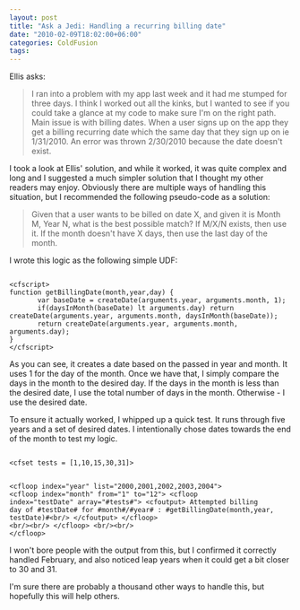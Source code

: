 ```yaml
---
layout: post
title: "Ask a Jedi: Handling a recurring billing date"
date: "2010-02-09T18:02:00+06:00"
categories: ColdFusion 
tags: 
---
```


Ellis asks:
<p>
<blockquote>
I ran into a problem with my app last week and it had me stumped for three days. I think I worked out all the kinks, but I wanted to see if you could take a glance at my code to make sure I'm on the right path. Main issue is with billing dates. When a user signs up on the app they get a billing recurring date which the same day that they sign up on ie 1/31/2010. An error was thrown 2/30/2010 because the date doesn't exist.
</blockquote>
<!--more-->
<p>

I took a look at Ellis' solution, and while it worked, it was quite complex and long and I suggested a much simpler solution that I thought my other readers may enjoy. Obviously there are multiple ways of handling this situation, but I recommended the following pseudo-code as a solution:

<p>

<blockquote>
Given that a user wants to be billed on date X, and given it is Month M, Year N, what is the best possible match? If M/X/N exists, then use it. If the month doesn't have X days, then use the last day of the month.  
</blockquote>

<p>

I wrote this logic as the following simple UDF:

<p>

<code>
&lt;cfscript&gt;
function getBillingDate(month,year,day) {
       var baseDate = createDate(arguments.year, arguments.month, 1);
       if(daysInMonth(baseDate) lt arguments.day) return
createDate(arguments.year, arguments.month, daysInMonth(baseDate));
       return createDate(arguments.year, arguments.month, arguments.day);
}
&lt;/cfscript&gt;
</code>

<p>

As you can see, it creates a date based on the passed in year and month. It uses 1 for the day of the month. Once we have that, I simply compare the days in the month to the desired day. If the days in the month is less than the desired date, I use the total number of days in the month. Otherwise - I use the desired date. 

<p>

To ensure it actually worked, I whipped up a quick test. It runs through five years and a set of desired dates. I intentionally chose dates towards the end of the month to test my logic.

<p>

<code>
&lt;cfset tests = [1,10,15,30,31]&gt;

&lt;cfloop index="year" list="2000,2001,2002,2003,2004"&gt;
       &lt;cfloop index="month" from="1" to="12"&gt;
               &lt;cfloop index="testDate" array="#tests#"&gt;
                       &lt;cfoutput&gt;
                       Attempted billing day of #testDate# for #month#/#year# :
#getBillingDate(month,year, testDate)#&lt;br/&gt;
                       &lt;/cfoutput&gt;
               &lt;/cfloop&gt;
               &lt;br/&gt;&lt;br/&gt;
       &lt;/cfloop&gt;
       &lt;br/&gt;&lt;br/&gt;
&lt;/cfloop&gt;
</code>

I won't bore people with the output from this, but I confirmed it correctly handled February, and also noticed leap years when it could get a bit closer to 30 and 31. 

<p>

I'm sure there are probably a thousand other ways to handle this, but hopefully this will help others.